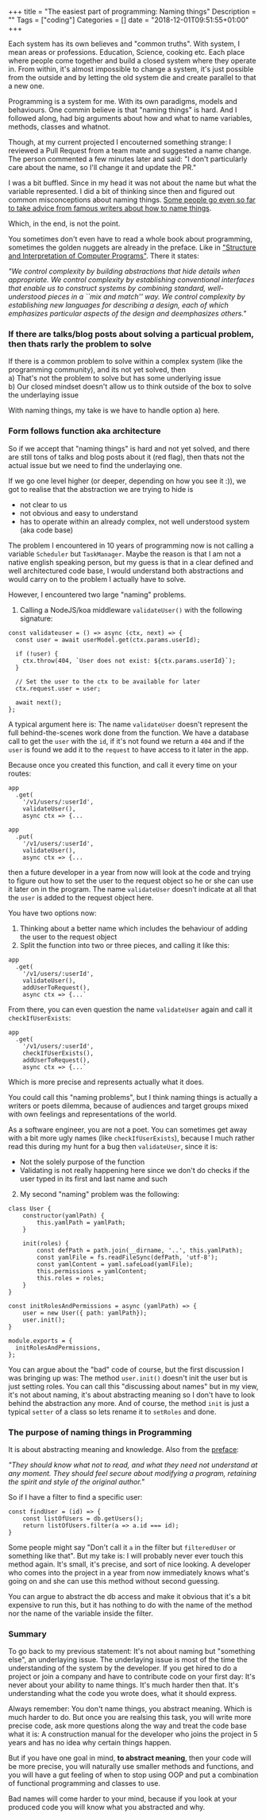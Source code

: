 +++
title = "The easiest part of programming: Naming things"
Description = ""
Tags = ["coding"]
Categories = []
date = "2018-12-01T09:51:55+01:00"
+++

Each system has its own believes and "common truths". With system, I mean areas or professions. Education, Science, cooking etc. Each place where people come together and build a closed system where they operate in. From within, it's almost impossible to change a system, it's just possible from the outside and by letting the old system die and create parallel to that a new one.

Programming is a system for me. With its own paradigms, models and behaviours. One commin believe is that "naming things" is hard. And I followed along, had big arguments about how and what to name variables, methods, classes and whatnot. 

Though, at my current projected I encouterned something strange: I reviewed a Pull Request from a team mate and suggested a name change. The person commented a few minutes later and said: "I don't particularly care about the name, so I'll change it and update the PR." 

I was a bit buffled. Since in my head it was not about the name but what the variable represented. I did a bit of thinking since then and figured out common misconceptions about naming things. <a href="https://www.slideshare.net/pirhilton/how-to-name-things-the-hardest-problem-in-programming">Some people go even so far to take advice from famous writers about how to name things</a>.

Which, in the end, is not the point. 

You sometimes don't even have to read a whole book about programming, sometimes the golden nuggets are already in the preface. Like in <a href="https://mitpress.mit.edu/sites/default/files/sicp/full-text/book/book.html">"Structure and Interpretation of Computer Programs"</a>. There it states:

*"We control complexity by building abstractions that hide details when appropriate. We control complexity by establishing conventional interfaces that enable us to construct systems by combining standard, well-understood pieces in a ``mix and match'' way. We control complexity by establishing new languages for describing a design, each of which emphasizes particular aspects of the design and deemphasizes others."*

### If there are talks/blog posts about solving a particual problem, then thats rarly the problem to solve

If there is a common problem to solve within a complex system (like the programming community), and its not yet solved, then   
a) That's not the problem to solve but has some underlying issue   
b) Our closed mindset doesn't allow us to think outside of the box to solve the underlaying issue  

With naming things, my take is we have to handle option a) here. 

### Form follows function aka architecture

So if we accept that "naming things" is hard and not yet solved, and there are still tons of talks and blog posts about it (red flag), then thats not the actual issue but we need to find the underlaying one. 

If we go one level higher (or deeper, depending on how you see it :)), we got to realise that the abstraction we are trying to hide is  
- not clear to us  
- not obvious and easy to understand  
- has to operate within an already complex, not well understood system (aka code base)  
 
The problem I encountered in 10 years of programming now is not calling a variable `Scheduler` but `TaskManager`. Maybe the reason is that I am not a native english speaking person, but my guess is that in a clear defined and well architectured code base, I would understand both abstractions and would carry on to the problem I actually have to solve.

However, I encountered two large "naming" problems. 

1. Calling a NodeJS/koa middleware `validateUser()` with the following signature:

```
const validateuser = () => async (ctx, next) => {
  const user = await userModel.get(ctx.params.userId);

  if (!user) {
    ctx.throw(404, `User does not exist: ${ctx.params.userId}`);
  }

  // Set the user to the ctx to be available for later
  ctx.request.user = user;

  await next();
};
```

A typical argument here is: The name `validateUser` doesn't represent the full behind-the-scenes work done from the function. We have a database call to get the `user` with the `id`, if it's not found we return a `404` and if the `user` is found we add it to the `request` to have access to it later in the app.

Because once you created this function, and call it every time on your routes:
```
app
  .get(
    '/v1/users/:userId',
    validateUser(),
    async ctx => {...

app
  .put(
    '/v1/users/:userId',
    validateUser(),
    async ctx => {...
```

then a future developer in a year from now will look at the code and trying to figure out how to set the user to the request object so he or she can use it later on in the program. The name `validateUser` doesn't indicate at all that the `user` is added to the request object here.

You have two options now:   
1. Thinking about a better name which includes the behaviour of adding the user to the request object  
2. Split the function into two or three pieces, and calling it like this:  

```
app
  .get(
    '/v1/users/:userId',
    validateUser(),
    addUserToRequest(),
    async ctx => {...`
```

From there, you can even question the name `validateUser` again and call it `checkIfUserExists`:

```
app
  .get(
    '/v1/users/:userId',
    checkIfUserExists(),
    addUserToRequest(),
    async ctx => {...`
```

Which is more precise and represents actually what it does. 

You could call this "naming problems", but I think naming things is actually a writers or poets dilemma, because of audiences and target groups mixed with own feelings and representations of the world.

As a software engineer, you are not a poet. You can sometimes get away with a bit more ugly names (like `checkIfUserExists`), because I much rather read this during my hunt for a bug then `validateUser`, since it is:  
- Not the solely purpose of the function  
- Validating is not really happening here since we don't do checks if the user typed in its first and last name and such  

2. My second "naming" problem was the following:

```
class User {
    constructor(yamlPath) {
        this.yamlPath = yamlPath;
    }

    init(roles) {
        const defPath = path.join(__dirname, '..', this.yamlPath);
        const yamlFile = fs.readFileSync(defPath, 'utf-8');
        const yamlContent = yaml.safeLoad(yamlFile);
        this.permissions = yamlContent;
        this.roles = roles;
    }
}

const initRolesAndPermissions = async (yamlPath) => {
    user = new User({ path: yamlPath});
    user.init();
}

module.exports = {
  initRolesAndPermissions,
};

```

You can argue about the "bad" code of course, but the first discussion I was bringing up was: The method `user.init()` doesn't init the user but is just setting roles. You can call this "discussing about names" but in my view, it's not about naming, it's about abstracting meaning so I don't have to look behind the abstraction any more. And of course, the method `init` is just a typical `setter` of a class so lets rename it to `setRoles` and done. 

### The purpose of naming things in Programming

It is about abstracting meaning and knowledge. Also from the <a href="https://mitpress.mit.edu/sites/default/files/sicp/full-text/book/book-Z-H-7.html">preface</a>:

*"They should know what not to read, and what they need not understand at any moment. They should feel secure about modifying a program, retaining the spirit and style of the original author."* 

So if I have a filter to find a specific user:

```
const findUser = (id) => {
    const listOfUsers = db.getUsers();
    return listOfUsers.filter(a => a.id === id);
}
```

Some people might say "Don't call it `a` in the filter but `filteredUser` or something like that". But my take is: I will probably never ever touch this method again. It's small, it's precise, and sort of nice looking. A developer who comes into the project in a year from now immediately knows what's going on and she can use this method without second guessing. 

You can argue to abstract the db access and make it obvious that it's a bit expensive to run this, but it has nothing to do with the name of the method nor the name of the variable inside the filter. 

### Summary

To go back to my previous statement: It's not about naming but "something else", an underlaying issue. The underlaying issue is most of the time the understanding of the system by the developer. If you get hired to do a project or join a company and have to contribute code on your first day: It's never about your ability to name things. It's much harder then that. It's understanding what the code you wrote does, what it should express.

Always remember: You don't name things, you abstract meaning. Which is much harder to do. But once you are realsing this task, you will write more precise code, ask more questions along the way and treat the code base what it is: A construction manual for the developer who joins the project in 5 years and has no idea why certain things happen.

But if you have one goal in mind, **to abstract meaning**, then your code will be more precise, you will naturally use smaller methods and functions, and you will have a gut feeling of when to stop using OOP and put a combination of functional programming and classes to use. 

Bad names will come harder to your mind, because if you look at your produced code you will know what you abstracted and why. 